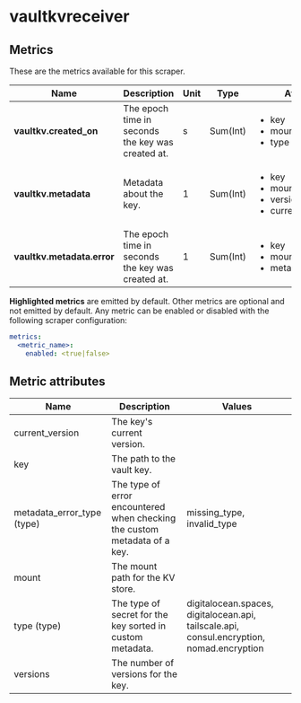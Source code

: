 [comment]: <> (Code generated by mdatagen. DO NOT EDIT.)

# vaultkvreceiver

## Metrics

These are the metrics available for this scraper.

| Name | Description | Unit | Type | Attributes |
| ---- | ----------- | ---- | ---- | ---------- |
| **vaultkv.created_on** | The epoch time in seconds the key was created at. | s | Sum(Int) | <ul> <li>key</li> <li>mount</li> <li>type</li> </ul> |
| **vaultkv.metadata** | Metadata about the key. | 1 | Sum(Int) | <ul> <li>key</li> <li>mount</li> <li>versions</li> <li>current_version</li> </ul> |
| **vaultkv.metadata.error** | The epoch time in seconds the key was created at. | 1 | Sum(Int) | <ul> <li>key</li> <li>mount</li> <li>metadata_error_type</li> </ul> |

**Highlighted metrics** are emitted by default. Other metrics are optional and not emitted by default.
Any metric can be enabled or disabled with the following scraper configuration:

```yaml
metrics:
  <metric_name>:
    enabled: <true|false>
```

## Metric attributes

| Name | Description | Values |
| ---- | ----------- | ------ |
| current_version | The key's current version. |  |
| key | The path to the vault key. |  |
| metadata_error_type (type) | The type of error encountered when checking the custom metadata of a key. | missing_type, invalid_type |
| mount | The mount path for the KV store. |  |
| type (type) | The type of secret for the key sorted in custom metadata. | digitalocean.spaces, digitalocean.api, tailscale.api, consul.encryption, nomad.encryption |
| versions | The number of versions for the key. |  |
